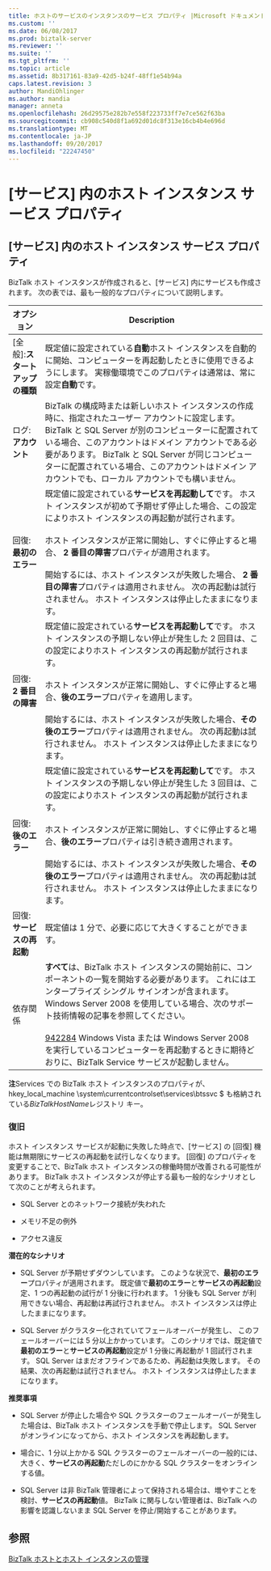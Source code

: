 ```yaml
---
title: ホストのサービスのインスタンスのサービス プロパティ |Microsoft ドキュメント
ms.custom: ''
ms.date: 06/08/2017
ms.prod: biztalk-server
ms.reviewer: ''
ms.suite: ''
ms.tgt_pltfrm: ''
ms.topic: article
ms.assetid: 8b317161-83a9-42d5-b24f-48ff1e54b94a
caps.latest.revision: 3
author: MandiOhlinger
ms.author: mandia
manager: anneta
ms.openlocfilehash: 26d29575e282b7e558f223733ff7e7ce562f63ba
ms.sourcegitcommit: cb908c540d8f1a692d01dc8f313e16cb4b4e696d
ms.translationtype: MT
ms.contentlocale: ja-JP
ms.lasthandoff: 09/20/2017
ms.locfileid: "22247450"
---
```

# <a name="host-instance-service-properties-in-services"></a>[サービス] 内のホスト インスタンス サービス プロパティ
## <a name="host-instance-service-properties-in-services"></a>[サービス] 内のホスト インスタンス サービス プロパティ  
 BizTalk ホスト インスタンスが作成されると、[サービス] 内にサービスも作成されます。 次の表では、最も一般的なプロパティについて説明します。  
  
|オプション|Description|  
|------------|-----------------|  
|[全般]:**スタートアップの種類**|既定値に設定されている**自動**ホスト インスタンスを自動的に開始、コンピューターを再起動したときに使用できるようにします。 実稼働環境でこのプロパティは通常は、常に設定**自動**です。|  
|ログ:**アカウント**|BizTalk の構成時または新しいホスト インスタンスの作成時に、指定されたユーザー アカウントに設定します。 BizTalk と SQL Server が別のコンピューターに配置されている場合、このアカウントはドメイン アカウントである必要があります。 BizTalk と SQL Server が同じコンピューターに配置されている場合、このアカウントはドメイン アカウントでも、ローカル アカウントでも構いません。|  
|回復:**最初のエラー**|既定値に設定されている**サービスを再起動して**です。 ホスト インスタンスが初めて予期せず停止した場合、この設定によりホスト インスタンスの再起動が試行されます。<br /><br /> ホスト インスタンスが正常に開始し、すぐに停止すると場合、 **2 番目の障害**プロパティが適用されます。<br /><br /> 開始するには、ホスト インスタンスが失敗した場合、 **2 番目の障害**プロパティは適用されません。 次の再起動は試行されません。 ホスト インスタンスは停止したままになります。|  
|回復: **2 番目の障害**|既定値に設定されている**サービスを再起動して**です。 ホスト インスタンスの予期しない停止が発生した 2 回目は、この設定によりホスト インスタンスの再起動が試行されます。<br /><br /> ホスト インスタンスが正常に開始し、すぐに停止すると場合、**後のエラー**プロパティを適用します。<br /><br /> 開始するには、ホスト インスタンスが失敗した場合、**その後のエラー**プロパティは適用されません。 次の再起動は試行されません。 ホスト インスタンスは停止したままになります。|  
|回復:**後のエラー**|既定値に設定されている**サービスを再起動して**です。 ホスト インスタンスの予期しない停止が発生した 3 回目は、この設定によりホスト インスタンスの再起動が試行されます。<br /><br /> ホスト インスタンスが正常に開始し、すぐに停止すると場合、**後のエラー**プロパティは引き続き適用されます。<br /><br /> 開始するには、ホスト インスタンスが失敗した場合、**その後のエラー**プロパティは適用されません。 次の再起動は試行されません。 ホスト インスタンスは停止したままになります。|  
|回復:**サービスの再起動**|既定値は 1 分で、必要に応じて大きくすることができます。|  
|依存関係|**すべて**は、BizTalk ホスト インスタンスの開始前に、コンポーネントの一覧を開始する必要があります。 これにはエンタープライズ シングル サインオンが含まれます。 Windows Server 2008 を使用している場合、次のサポート技術情報の記事を参照してください。<br /><br /> [942284](http://support.microsoft.com/kb/942284) Windows Vista または Windows Server 2008 を実行しているコンピューターを再起動するときに期待どおりに、BizTalk Service サービスが起動しません。|  
  
 **注**Services での BizTalk ホスト インスタンスのプロパティが、hkey_local_machine \system\currentcontrolset\services\btssvc $ も格納されている*BizTalkHostName*レジストリ キー。  
  
### <a name="recovery"></a>復旧  
 ホスト インスタンス サービスが起動に失敗した時点で、[サービス] の [回復] 機能は無期限にサービスの再起動を試行しなくなります。 [回復] のプロパティを変更することで、BizTalk ホスト インスタンスの稼働時間が改善される可能性があります。 BizTalk ホスト インスタンスが停止する最も一般的なシナリオとして次のことが考えられます。  
  
-   SQL Server とのネットワーク接続が失われた  
  
-   メモリ不足の例外  
  
-   アクセス違反  
  
 **潜在的なシナリオ**  
  
-   SQL Server が予期せずダウンしています。 このような状況で、**最初のエラー**プロパティが適用されます。 既定値で**最初のエラー**と**サービスの再起動**設定、1 つの再起動の試行が 1 分後に行われます。 1 分後も SQL Server が利用できない場合、再起動は再試行されません。 ホスト インスタンスは停止したままになります。  
  
-   SQL Server がクラスター化されていてフェールオーバーが発生し、 このフェールオーバーには 5 分以上かかっています。 このシナリオでは、既定値で**最初のエラー**と**サービスの再起動**設定が 1 分後に再起動が 1 回試行されます。 SQL Server はまだオフラインであるため、再起動は失敗します。 その結果、次の再起動は試行されません。 ホスト インスタンスは停止したままになります。  
  
 **推奨事項**  
  
-   SQL Server が停止した場合や SQL クラスターのフェールオーバーが発生した場合は、BizTalk ホスト インスタンスを手動で停止します。 SQL Server がオンラインになってから、ホスト インスタンスを再起動します。  
  
-   場合に、1 分以上かかる SQL クラスターのフェールオーバーの一般的には、大きく、**サービスの再起動**ただしのにかかる SQL クラスターをオンラインする値。  
  
-   SQL Server は非 BizTalk 管理者によって保持される場合は、増やすことを検討、**サービスの再起動**値。 BizTalk に関与しない管理者は、BizTalk への影響を認識しないまま SQL Server を停止/開始することがあります。  
  
## <a name="see-also"></a>参照  
 [BizTalk ホストとホスト インスタンスの管理](../core/managing-biztalk-hosts-and-host-instances.md)